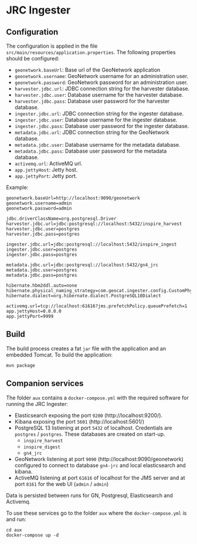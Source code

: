 # JRC Ingester

## Configuration

The configuration is applied in the file `src/main/resources/application.properties`. The following properties should be configured:

- `geonetwork.baseUrl`: Base url of the GeoNetwork application
- `geonetwork.username`: GeoNetwork username for an administration user.
- `geonetwork.password`: GeoNetwork password for an administration user.
- `harvester.jdbc.url`: JDBC connection string for the harvester database.
- `harvester.jdbc.user`: Database username for the harvester database.
- `harvester.jdbc.pass`: Database user password for the harvester database.
- `ingester.jdbc.url`: JDBC connection string for the ingester database.
- `ingester.jdbc.user`: Database username for the ingester database.
- `ingester.jdbc.pass`: Database user password for the ingester database.
- `metadata.jdbc.url`: JDBC connection string for the GeoNetwork database.
- `metadata.jdbc.user`: Database username for the metadata database.
- `metadata.jdbc.pass`: Database user password for the metadata database.
- `activemq.url`: ActiveMQ url.
- `app.jettyHost`: Jetty host.
- `app.jettyPort`: Jetty port.

Example:

```
geonetwork.baseUrl=http://localhost:9090/geonetwork
geonetwork.username=admin
geonetwork.password=admin

jdbc.driverClassName=org.postgresql.Driver
harvester.jdbc.url=jdbc:postgresql://localhost:5432/inspire_harvest
harvester.jdbc.user=postgres
harvester.jdbc.pass=postgres

ingester.jdbc.url=jdbc:postgresql://localhost:5432/inspire_ingest
ingester.jdbc.user=postgres
ingester.jdbc.pass=postgres

metadata.jdbc.url=jdbc:postgresql://localhost:5432/gn4_jrc
metadata.jdbc.user=postgres
metadata.jdbc.pass=postgres

hibernate.hbm2ddl.auto=none
hibernate.physical_naming_strategy=com.geocat.ingester.config.CustomPhysicalNamingStrategy
hibernate.dialect=org.hibernate.dialect.PostgreSQL10Dialect

activemq.url=tcp://localhost:61616?jms.prefetchPolicy.queuePrefetch=1
app.jettyHost=0.0.0.0
app.jettyPort=9999
```

## Build

The build process creates a fat `jar` file with the application and an embedded Tomcat. To build the application:

```
mvn package
```

## Companion services

The folder `aux` contains a `docker-compose.yml` with the required software for running the JRC Ingester:
* Elasticsearch exposing the port `9200` (http://localhost:9200/).
* Kibana exposing the port `5601` (http://localhost:5601/)
* PostgreSQL 13 listiening at port `5432` of localhost. Credentials are `postgres` / `postgres`. These databases are 
  created on start-up.
  * `inspire_harvest`
  * `inspire_digest`
  * `gn4_jrc`  
* GeoNetwork listening at port `9090` (http://localhost:9090/geonetwork) configured to connect to database `gn4-jrc` and
  local elasticsearch and kibana.
* ActiveMQ listening at port `61616` of localhost for the JMS server and at port `8161` for the web UI (`admin` / `admin`)

Data is persisted between runs for GN, Postgresql, Elasticsearch and Activemq.

To use these services go to the folder `aux` where the `docker-compose.yml` is and run:
```shell
cd aux
docker-compose up -d
```

